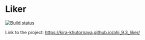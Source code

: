 # Liker

[![Build status](https://ci.appveyor.com/api/projects/status/0djx77ckm4hcy0vu?svg=true)](https://ci.appveyor.com/project/kira-khutornaya/ahj-9-3-liker)

Link to the project: https://kira-khutornaya.github.io/ahj_9.3_liker/
